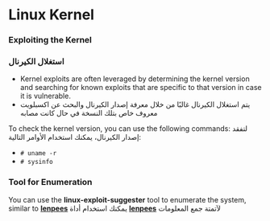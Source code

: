 # Linux Kernel

### Exploiting the Kernel
### استغلال الكيرنال

- Kernel exploits are often leveraged by determining the kernel version and searching for known exploits that are specific to that version in case it is vulnerable.
- يتم استغلال الكيرنال غالبًا من خلال معرفة إصدار الكيرنال والبحث عن اكسبلويت معروف خاص بتلك النسخة في حال كانت مصابه

To check the kernel version, you can use the following commands:
لتفقد إصدار الكيرنال، يمكنك استخدام الأوامر التالية:
- `# uname -r`
- `# sysinfo` 

### Tool for Enumeration

You can use the **linux-exploit-suggester** tool to enumerate the system, similar to [**lenpees**](https://github.com/peass-ng/PEASS-ng/tree/master/linPEAS)
يمكنك استخدام أداة  [**lenpees**](https://github.com/peass-ng/PEASS-ng/tree/master/linPEAS) لآتمتة جمع المعلومات
